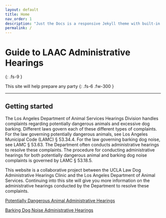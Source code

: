 ```yaml
---
layout: default
title: Home
nav_order: 1
description: "Just the Docs is a responsive Jekyll theme with built-in search that is easily customizable and hosted on GitHub Pages."
permalink: /
---
```


# Guide to LAAC Administrative Hearings
{: .fs-9 }

This site will help prepare any party 
{: .fs-6 .fw-300 }

---

## Getting started

The Los Angeles Department of Animal Services Hearings Division handles complaints regarding potentially dangerous animals and excessive dog barking. 
Different laws govern each of these different types of complaints. For the law governing potentially dangerous animals, see Los Angeles Municipal Code (LAMC) § 53.34.4. 
For the law governing barking dog noise, see LAMC § 53.63. The Department often conducts administrative hearings to resolve these complaints. The procedure for conducting 
administrative hearings for both potentially dangerous animal and barking dog noise complaints is governed by LAMC § 53.18.5. 

This website is a collaborative project between the UCLA Law Dog Administrative Hearings Clinic and the Los Angeles Department of Animal Services. Continuing into this 
site will give you more information on the administrative hearings conducted by the Department to resolve these complaints.

[Potentially Dangerous Animal Administrative Hearings]()

[Barking Dog Noise Administrative Hearings]()
